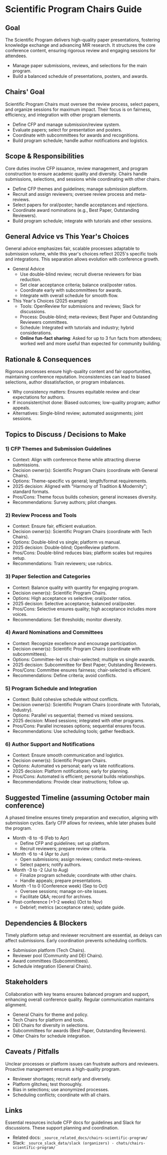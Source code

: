 # Scientific Program Chairs Guide

## Goal
The Scientific Program delivers high-quality paper presentations, fostering knowledge exchange and advancing MIR research. It structures the core conference content, ensuring rigorous review and engaging sessions for attendees.

- Manage paper submissions, reviews, and selections for the main program.
- Build a balanced schedule of presentations, posters, and awards.

## Chairs' Goal
Scientific Program Chairs must oversee the review process, select papers, and organize sessions for maximum impact. Their focus is on fairness, efficiency, and integration with other program elements.

- Define CFP and manage submission/review system.
- Evaluate papers; select for presentation and posters.
- Coordinate with subcommittees for awards and recognitions.
- Build program schedule; handle author notifications and logistics.

## Scope & Responsibilities
Core duties involve CFP issuance, review management, and program construction to ensure academic quality and diversity. Chairs handle submissions, selections, and sessions while coordinating with other chairs.

- Define CFP themes and guidelines; manage submission platform.
- Recruit and assign reviewers; oversee review process and meta-reviews.
- Select papers for oral/poster; handle acceptances and rejections.
- Coordinate award nominations (e.g., Best Paper, Outstanding Reviewers).
- Build program schedule; integrate with tutorials and other sessions.

## General Advice vs This Year's Choices
General advice emphasizes fair, scalable processes adaptable to submission volume, while this year's choices reflect 2025's specific tools and integrations. This separation allows evolution with conference growth.

- General Advice
  - Use double-blind review; recruit diverse reviewers for bias reduction.
  - Set clear acceptance criteria; balance oral/poster ratios.
  - Coordinate early with subcommittees for awards.
  - Integrate with overall schedule for smooth flow.
- This Year's Choices (2025 example)
  - Tools: OpenReview for submissions and reviews; Slack for discussions.
  - Process: Double-blind; meta-reviews; Best Paper and Outstanding Reviewers committees.
  - Schedule: Integrated with tutorials and industry; hybrid considerations.
  - **Online fun-fact sharing**: Asked for up to 3 fun facts from attendees; worked well and more useful than expected for community building.

## Rationale & Consequences
Rigorous processes ensure high-quality content and fair opportunities, maintaining conference reputation. Inconsistencies can lead to biased selections, author dissatisfaction, or program imbalances.

- Why consistency matters: Ensures equitable review and clear expectations for authors.
- If inconsistent/not done: Biased outcomes; low-quality program; author appeals.
- Alternatives: Single-blind review; automated assignments; joint sessions.

## Topics to Discuss / Decisions to Make

### 1) CFP Themes and Submission Guidelines
- Context: Align with conference theme while attracting diverse submissions.
- Decision owner(s): Scientific Program Chairs (coordinate with General Chairs).
- Options: Theme-specific vs general; length/format requirements.
- 2025 decision: Aligned with "Harmony of Tradition & Modernity"; standard formats.
- Pros/Cons: Theme focus builds cohesion; general increases diversity.
- Recommendations: Survey authors; pilot changes.

### 2) Review Process and Tools
- Context: Ensure fair, efficient evaluation.
- Decision owner(s): Scientific Program Chairs (coordinate with Tech Chairs).
- Options: Double-blind vs single; platform vs manual.
- 2025 decision: Double-blind; OpenReview platform.
- Pros/Cons: Double-blind reduces bias; platform scales but requires setup.
- Recommendations: Train reviewers; use rubrics.

### 3) Paper Selection and Categories
- Context: Balance quality with quantity for engaging program.
- Decision owner(s): Scientific Program Chairs.
- Options: High acceptance vs selective; oral/poster ratios.
- 2025 decision: Selective acceptance; balanced oral/poster.
- Pros/Cons: Selective ensures quality; high acceptance includes more voices.
- Recommendations: Set thresholds; monitor diversity.

### 4) Award Nominations and Committees
- Context: Recognize excellence and encourage participation.
- Decision owner(s): Scientific Program Chairs (coordinate with subcommittees).
- Options: Committee-led vs chair-selected; multiple vs single awards.
- 2025 decision: Subcommittee for Best Paper; Outstanding Reviewers.
- Pros/Cons: Committee ensures fairness; chair-selected is efficient.
- Recommendations: Define criteria; avoid conflicts.

### 5) Program Schedule and Integration
- Context: Build cohesive schedule without conflicts.
- Decision owner(s): Scientific Program Chairs (coordinate with Tutorials, Industry).
- Options: Parallel vs sequential; themed vs mixed sessions.
- 2025 decision: Mixed sessions; integrated with other programs.
- Pros/Cons: Parallel increases options; sequential ensures focus.
- Recommendations: Use scheduling tools; gather feedback.

### 6) Author Support and Notifications
- Context: Ensure smooth communication and logistics.
- Decision owner(s): Scientific Program Chairs.
- Options: Automated vs personal; early vs late notifications.
- 2025 decision: Platform notifications; early for planning.
- Pros/Cons: Automated is efficient; personal builds relationships.
- Recommendations: Provide clear instructions; follow up.

## Suggested Timeline (assuming October main conference)
A phased timeline ensures timely preparation and execution, aligning with submission cycles. Early CFP allows for reviews, while later phases build the program.

- Month -8 to -6 (Feb to Apr)
  - Define CFP and guidelines; set up platform.
  - Recruit reviewers; prepare review criteria.
- Month -6 to -4 (Apr to Jun)
  - Open submissions; assign reviews; conduct meta-reviews.
  - Select papers; notify authors.
- Month -3 to -2 (Jul to Aug)
  - Finalize program schedule; coordinate with other chairs.
  - Handle appeals; prepare presentations.
- Month -1 to 0 (Conference week) (Sep to Oct)
  - Oversee sessions; manage on-site issues.
  - Facilitate Q&A; record for archives.
- Post-conference (+1–2 weeks) (Oct to Nov)
  - Debrief; metrics (acceptance rates); update guide.

## Dependencies & Blockers
Timely platform setup and reviewer recruitment are essential, as delays can affect submissions. Early coordination prevents scheduling conflicts.

- Submission platform (Tech Chairs).
- Reviewer pool (Community and DEI Chairs).
- Award committees (Subcommittees).
- Schedule integration (General Chairs).

## Stakeholders
Collaboration with key teams ensures balanced program and support, enhancing overall conference quality. Regular communication maintains alignment.

- General Chairs for theme and policy.
- Tech Chairs for platform and tools.
- DEI Chairs for diversity in selections.
- Subcommittees for awards (Best Paper, Outstanding Reviewers).
- Other Chairs for schedule integration.

## Caveats / Pitfalls
Unclear processes or platform issues can frustrate authors and reviewers. Proactive management ensures a high-quality program.

- Reviewer shortages; recruit early and diversely.
- Platform glitches; test thoroughly.
- Bias in selections; use anonymized processes.
- Scheduling conflicts; coordinate with all chairs.

## Links
Essential resources include CFP docs for guidelines and Slack for discussions. These support planning and coordination.

- Related docs: `_source_related_docs/chairs-scientific-program/`
- Slack: `_source_slack_data/slack (organizers) - chats/chairs-scientific-program/`
